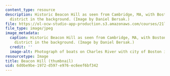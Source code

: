 ```yaml
---
content_type: resource
description: Historic Beacon Hill as seen from Cambridge, MA, with Boston's financial
  district in the background. (Image by Daniel Bersak.)
file: https://ol-ocw-studio-app-production.s3.amazonaws.com/courses/21l-002-foundations-of-western-culture-ii-fall-2002/6d0be9be1972d597e976ec6eef6bf342_21l-002f02-th.jpg
file_type: image/jpeg
image_metadata:
  caption: Historic Beacon Hill as seen from Cambridge, MA, with Boston's financial
    district in the background. (Image by Daniel Bersak.)
  credit: ''
  image-alt: Photograph of boats on Charles River with city of Boston in the background.
resourcetype: Image
title: Beacon Hill (thumbnail)
uid: 6d0be9be-1972-d597-e976-ec6eef6bf342
---
```

